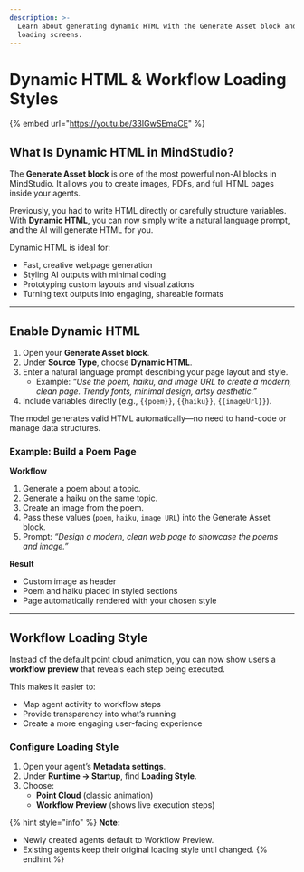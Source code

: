 ```yaml
---
description: >-
  Learn about generating dynamic HTML with the Generate Asset block and agent
  loading screens.
---
```


# Dynamic HTML & Workflow Loading Styles

{% embed url="https://youtu.be/33IGwSEmaCE" %}

## What Is Dynamic HTML in MindStudio?

The **Generate Asset block** is one of the most powerful non-AI blocks in MindStudio. It allows you to create images, PDFs, and full HTML pages inside your agents.

Previously, you had to write HTML directly or carefully structure variables. With **Dynamic HTML**, you can now simply write a natural language prompt, and the AI will generate HTML for you.

Dynamic HTML is ideal for:

* Fast, creative webpage generation
* Styling AI outputs with minimal coding
* Prototyping custom layouts and visualizations
* Turning text outputs into engaging, shareable formats

***

## Enable Dynamic HTML

1. Open your **Generate Asset block**.
2. Under **Source Type**, choose **Dynamic HTML**.
3. Enter a natural language prompt describing your page layout and style.
   * Example: _“Use the poem, haiku, and image URL to create a modern, clean page. Trendy fonts, minimal design, artsy aesthetic.”_
4. Include variables directly (e.g., `{{poem}}`, `{{haiku}}`, `{{imageUrl}}`).

The model generates valid HTML automatically—no need to hand-code or manage data structures.

### Example: Build a Poem Page

**Workflow**

1. Generate a poem about a topic.
2. Generate a haiku on the same topic.
3. Create an image from the poem.
4. Pass these values (`poem`, `haiku`, `image URL`) into the Generate Asset block.
5. Prompt: _“Design a modern, clean web page to showcase the poems and image.”_

**Result**

* Custom image as header
* Poem and haiku placed in styled sections
* Page automatically rendered with your chosen style

***

## Workflow Loading Style

Instead of the default point cloud animation, you can now show users a **workflow preview** that reveals each step being executed.

This makes it easier to:

* Map agent activity to workflow steps
* Provide transparency into what’s running
* Create a more engaging user-facing experience

### Configure Loading Style

1. Open your agent’s **Metadata settings**.
2. Under **Runtime → Startup**, find **Loading Style**.
3. Choose:
   * **Point Cloud** (classic animation)
   * **Workflow Preview** (shows live execution steps)

{% hint style="info" %}
**Note:**&#x20;

* Newly created agents default to Workflow Preview.
* Existing agents keep their original loading style until changed.
{% endhint %}
